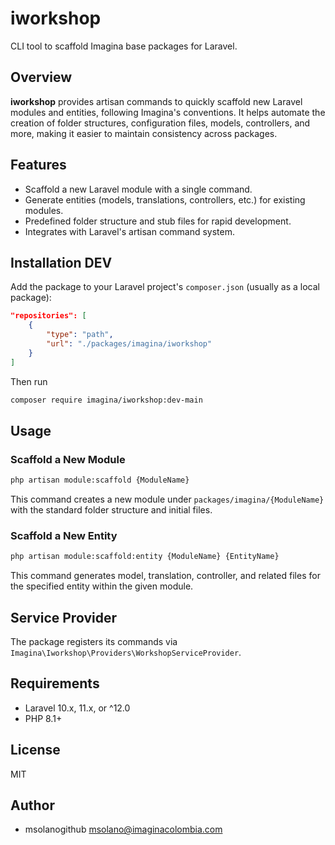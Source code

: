 # iworkshop

CLI tool to scaffold Imagina base packages for Laravel.

## Overview

**iworkshop** provides artisan commands to quickly scaffold new Laravel modules and entities, following Imagina's conventions. It helps automate the creation of folder structures, configuration files, models, controllers, and more, making it easier to maintain consistency across packages.

## Features

- Scaffold a new Laravel module with a single command.
- Generate entities (models, translations, controllers, etc.) for existing modules.
- Predefined folder structure and stub files for rapid development.
- Integrates with Laravel's artisan command system.

## Installation DEV

Add the package to your Laravel project's `composer.json` (usually as a local package):

```json
"repositories": [
    {
        "type": "path",
        "url": "./packages/imagina/iworkshop"
    }
]
```
Then run 
```sh
composer require imagina/iworkshop:dev-main
```

## Usage

### Scaffold a New Module

```sh
php artisan module:scaffold {ModuleName}
```

This command creates a new module under `packages/imagina/{ModuleName}` with the standard folder structure and initial files.

### Scaffold a New Entity

```sh
php artisan module:scaffold:entity {ModuleName} {EntityName}
```

This command generates model, translation, controller, and related files for the specified entity within the given module.

## Service Provider

The package registers its commands via `Imagina\Iworkshop\Providers\WorkshopServiceProvider`.

## Requirements

- Laravel 10.x, 11.x, or ^12.0
- PHP 8.1+

## License

MIT

## Author

- msolanogithub <msolano@imaginacolombia.com>